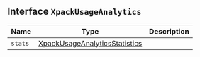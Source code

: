 ## Interface `XpackUsageAnalytics`

| Name | Type | Description |
| - | - | - |
| `stats` | [XpackUsageAnalyticsStatistics](./XpackUsageAnalyticsStatistics.md) | &nbsp; |
